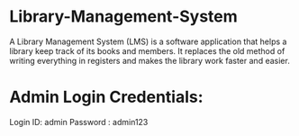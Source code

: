 # Library-Management-System
A Library Management System (LMS) is a software application that helps a library keep track of its books and members. It replaces the old method of writing everything in registers and makes the library work faster and easier.
# Admin Login Credentials:
Login ID: admin
Password : admin123

